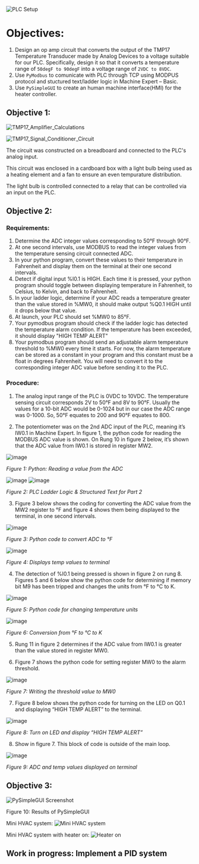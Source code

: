 ![PLC Setup](https://user-images.githubusercontent.com/47610444/144299678-3d659c47-d216-4762-afab-4b155440861d.jpg)


# Objectives:
1. Design an op amp circuit that converts the output of the TMP17 Temperature Transducer made by Analog Devices to a voltage suitable for our PLC. Specifically, design it so that it converts a temperature range of `50degF to 90degF` into a voltage range of `2VDC to 8VDC`.
2. Use `PyModbus` to comunicate with PLC through TCP using MODPUS protocol and stuctured text/ladder logic in Machine Expert – Basic.
3. Use `PySimpleGUI` to create an human machine interface(HMI) for the heater controller.

## Objective 1:


![TMP17_Amplifier_Calculations](https://user-images.githubusercontent.com/47610444/144166698-c0334b92-2cfb-48a7-b86d-a38cd2a1a60f.png)


![TMP17_Signal_Conditioner_Circuit](https://user-images.githubusercontent.com/47610444/144166707-6ba3ac67-1e1e-43d4-94af-9fe4e3c6f1da.png)


The circuit was constructed on a breadboard and connected to the PLC's analog input.

This circuit was enclosed in a cardboard box with a light bulb being used as a heating element and a fan to ensure an even tempurature distribution.

The light bulb is controlled connected to a relay that can be controlled via an input on the PLC.


## Objective 2:

### Requirements:
1.	Determine the ADC integer values corresponding to 50°F through 90°F.
3.	At one second intervals, use MODBUS to read the integer values from the temperature sensing circuit connected ADC.
5.	In your python program, convert these values to their temperature in Fahrenheit and display them on the terminal at their one second intervals.
6.	Detect if digital input %I0.1 is HIGH. Each time it is pressed, your python program should toggle between displaying temperature in Fahrenheit, to Celsius, to Kelvin, and back to Fahrenheit.
7.	In your ladder logic, determine if your ADC reads a temperature greater than the value stored in %MW0, it should make output %Q0.1 HIGH until it drops below that value.
8.	At launch, your PLC should set %MW0 to 85°F.
9.	Your pymodbus program should check if the ladder logic has detected the temperature alarm condition. If the temperature has been exceeded, it should display "HIGH TEMP ALERT"
10.	Your pymodbus program should send an adjustable alarm temperature threshold to %MW0 every time it starts. For now, the alarm temperature can be stored as a constant in your program and this constant must be a float in degrees Fahrenheit. You will need to convert it to the corresponding integer ADC value before sending it to the PLC.

### Procedure:

1.	The analog input range of the PLC is 0VDC  to 10VDC. The temperature sensing circuit corresponds 2V to 50°F and 8V to 90°F. Usually the values for a 10-bit ADC would be 0-1024 but in our case the ADC range was 0-1000. So, 50°F equates to 200 and 90°F equates to 800.

2.	The potentiometer was on the 2nd ADC input of the PLC, meaning it’s IW0.1 in Machine Expert. In figure 1, the python code for reading the MODBUS ADC value is shown. On Rung 10 in figure 2 below, it’s shown that the ADC value from IW0.1 is stored in register MW2.

![image](https://user-images.githubusercontent.com/47610444/144168350-97eaabce-88b9-4b08-b9ce-1ca1023988ee.png)


*Figure 1: Python: Reading a value from the ADC*

![image](https://user-images.githubusercontent.com/47610444/144168670-1cb5b831-b334-48e0-b9ce-57fae23e22f2.png)
![image](https://user-images.githubusercontent.com/47610444/144168636-dfdbce36-e0f3-4072-881c-50d57b4d3f43.png)

*Figure 2: PLC Ladder Logic & Structured Text for Part 2*

3.	Figure 3 below shows the coding for converting the ADC value from the MW2 register to °F and figure 4 shows them being displayed to the terminal, in one second intervals.

![image](https://user-images.githubusercontent.com/47610444/144168462-23ab81ee-0363-4f52-b426-a6b9e5a167bb.png)

*Figure 3: Python code to convert ADC to °F*

![image](https://user-images.githubusercontent.com/47610444/144168473-81b7f508-196f-4ed8-a390-83843ebc3038.png)

*Figure 4: Displays temp values to terminal*

4.	The detection of %I0.1 being pressed is shown in figure 2 on rung 8. Figures 5 and 6 below show the python code for determining if memory bit M9 has been tripped and changes the units from °F to °C to K.

![image](https://user-images.githubusercontent.com/47610444/144168777-dedb1ccc-454f-465c-a2a3-4fcb73dc74b5.png)
 
*Figure 5: Python code for changing temperature units*

![image](https://user-images.githubusercontent.com/47610444/144168788-af4c8002-dafe-49d6-817b-4118c928dd34.png)

*Figure 6: Conversion from °F to °C to K*

5.	Rung 11 in figure 2 determines if the ADC value from IW0.1 is greater than the value stored in register MW0.

7.	Figure 7 shows the python code for setting register MW0 to the alarm threshold.

![image](https://user-images.githubusercontent.com/47610444/144168823-f6c1c14b-a8a1-4121-a957-f0ec58e51e04.png)
 
*Figure 7: Writing the threshold value to MW0*

7.	Figure 8 below shows the python code for turning on the LED on Q0.1 and displaying “HIGH TEMP ALERT” to the terminal.

![image](https://user-images.githubusercontent.com/47610444/144168885-f404f340-6089-4e9c-a827-aee0cb5c5258.png)

*Figure 8: Turn on LED and display “HIGH TEMP ALERT”*

8.	Show in figure 7. This block of code is outside of the main loop.

![image](https://user-images.githubusercontent.com/47610444/144168941-b518ed72-2ad1-4bfb-8ebc-0e2269d494c6.png)

*Figure 9: ADC and temp values displayed on terminal*



## Objective 3:

![PySimpleGUI Screenshot](https://user-images.githubusercontent.com/47610444/144169043-c2a7829e-10b5-4e78-907b-42257944d79d.png)

Figure 10: Results of PySimpleGUI

Mini HVAC system:
![Mini HVAC system](https://user-images.githubusercontent.com/47610444/144299720-2cd91826-5fd5-43bc-b5aa-35dd97a051d7.jpg)

Mini HVAC system with heater on:
![Heater on](https://user-images.githubusercontent.com/47610444/144299718-e7aa18c6-0eff-4ccd-853b-fe7c4dfa9791.jpg)


## Work in progress: Implement a PID system
